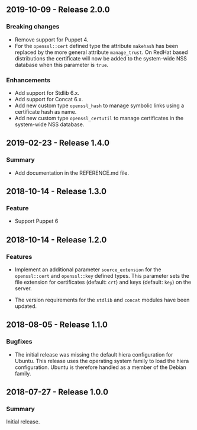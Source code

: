 ## 2019-10-09 - Release 2.0.0

### Breaking changes

- Remove support for Puppet 4.
- For the `openssl::cert` defined type the attribute `makehash` has been replaced by the more general attribute `manage_trust`. On RedHat based distributions the certificate will now be added to the system-wide NSS database when this parameter is `true`.

### Enhancements

- Add support for Stdlib 6.x.
- Add support for Concat 6.x.
- Add new custom type `openssl_hash` to manage symbolic links using a certificate hash as name.
- Add new custom type `openssl_certutil` to manage certificates in the system-wide NSS database.

## 2019-02-23 - Release 1.4.0

### Summary

- Add documentation in the REFERENCE.md file.

## 2018-10-14 - Release 1.3.0

### Feature

- Support Puppet 6

## 2018-10-14 - Release 1.2.0

### Features

- Implement an additional parameter `source_extension` for the `openssl::cert` and `openssl::key` defined types. This parameter sets the file extension for certificates (default: `crt`) and keys (default: `key`) on the server.

- The version requirements for the `stdlib` and `concat` modules have been updated.

## 2018-08-05 - Release 1.1.0

### Bugfixes

- The initial release was missing the default hiera configuration for Ubuntu. This release uses the operating system family to load the hiera configuration. Ubuntu is therefore handled as a member of the Debian family.

## 2018-07-27 - Release 1.0.0

### Summary

Initial release.
